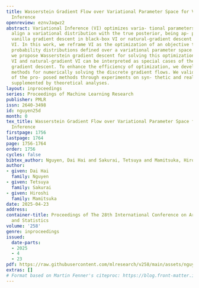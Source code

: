 ```yaml
---
title: Wasserstein Gradient Flow over Variational Parameter Space for Variational
  Inference
openreview: eznvJaqwz2
abstract: Variational Inference (VI) optimizes varia- tional parameters to closely
  align a variational distribution with the true posterior, being ap- proached through
  vanilla gradient descent in black-box VI or natural-gradient descent in natural-gradient
  VI. In this work, we reframe VI as the optimization of an objective that concerns
  probability distributions defined over a variational parameter space. Subsequently,
  we propose Wasserstein gradient descent for solving this optimization, where black-box
  VI and natural-gradient VI can be interpreted as special cases of the proposed Wasserstein
  gradient descent. To enhance the efficiency of optimization, we develop practical
  methods for numerically solving the discrete gradient flows. We validate the effectiveness
  of the pro- posed methods through experiments on syn- thetic and real-world datasets,
  supplemented by theoretical analyses.
layout: inproceedings
series: Proceedings of Machine Learning Research
publisher: PMLR
issn: 2640-3498
id: nguyen25d
month: 0
tex_title: Wasserstein Gradient Flow over Variational Parameter Space for Variational
  Inference
firstpage: 1756
lastpage: 1764
page: 1756-1764
order: 1756
cycles: false
bibtex_author: Nguyen, Dai Hai and Sakurai, Tetsuya and Mamitsuka, Hiroshi
author:
- given: Dai Hai
  family: Nguyen
- given: Tetsuya
  family: Sakurai
- given: Hiroshi
  family: Mamitsuka
date: 2025-04-23
address:
container-title: Proceedings of The 28th International Conference on Artificial Intelligence
  and Statistics
volume: '258'
genre: inproceedings
issued:
  date-parts:
  - 2025
  - 4
  - 23
pdf: https://raw.githubusercontent.com/mlresearch/v258/main/assets/nguyen25d/nguyen25d.pdf
extras: []
# Format based on Martin Fenner's citeproc: https://blog.front-matter.io/posts/citeproc-yaml-for-bibliographies/
---
```

